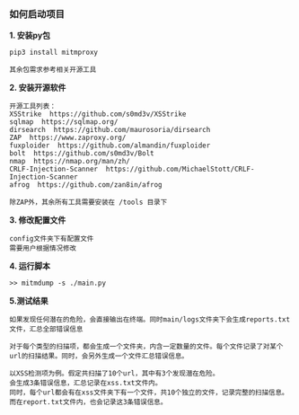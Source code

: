 ### 如何启动项目

__1. 安装py包__

    pip3 install mitmproxy

    其余包需求参考相关开源工具

__2. 安装开源软件__

    开源工具列表：
    XSStrike  https://github.com/s0md3v/XSStrike
    sqlmap  https://sqlmap.org/
    dirsearch  https://github.com/maurosoria/dirsearch
    ZAP  https://www.zaproxy.org/
    fuxploider  https://github.com/almandin/fuxploider
    bolt  https://github.com/s0md3v/Bolt
    nmap  https://nmap.org/man/zh/
    CRLF-Injection-Scanner  https://github.com/MichaelStott/CRLF-Injection-Scanner
    afrog  https://github.com/zan8in/afrog

    除ZAP外，其余所有工具需要安装在 /tools 目录下


__3. 修改配置文件__

    config文件夹下有配置文件
    需要用户根据情况修改
__4. 运行脚本__

    >> mitmdump -s ./main.py

__5.测试结果__

    如果发现任何潜在的危险，会直接输出在终端。同时main/logs文件夹下会生成reports.txt文件，汇总全部错误信息

    对于每个类型的扫描项，都会生成一个文件夹，内含一定数量的文件。每个文件记录了对某个url的扫描结果。同时，会另外生成一个文件汇总错误信息。

    以XSS检测项为例。假定共扫描了10个url，其中有3个发现潜在危险。
    会生成3条错误信息，汇总记录在xss.txt文件内。
    同时，每个url都会有在xss文件夹下有一个文件，共10个独立的文件，记录完整的扫描信息。
    而在report.txt文件内，也会记录这3条错误信息。

